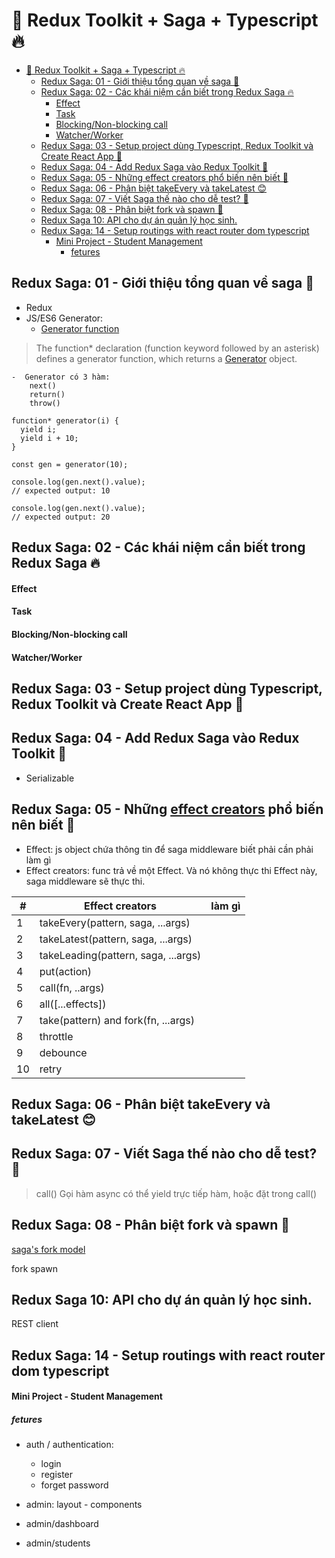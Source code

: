 # 🎉 Redux Toolkit + Saga + Typescript 🔥

- [🎉 Redux Toolkit + Saga + Typescript 🔥](#-redux-toolkit--saga--typescript-)
  - [Redux Saga: 01 - Giới thiệu tổng quan về saga 🎉](#redux-saga-01---giới-thiệu-tổng-quan-về-saga-)
  - [Redux Saga: 02 - Các khái niệm cần biết trong Redux Saga 🔥](#redux-saga-02---các-khái-niệm-cần-biết-trong-redux-saga-)
      - [Effect](#effect)
      - [Task](#task)
      - [Blocking/Non-blocking call](#blockingnon-blocking-call)
      - [Watcher/Worker](#watcherworker)
  - [Redux Saga: 03 - Setup project dùng Typescript, Redux Toolkit và Create React App 🚀](#redux-saga-03---setup-project-dùng-typescript-redux-toolkit-và-create-react-app-)
  - [Redux Saga: 04 - Add Redux Saga vào Redux Toolkit 🎉](#redux-saga-04---add-redux-saga-vào-redux-toolkit-)
  - [Redux Saga: 05 - Những effect creators phổ biến nên biết 🎉](#redux-saga-05---những-effect-creators-phổ-biến-nên-biết-)
  - [Redux Saga: 06 - Phân biệt takeEvery và takeLatest 😊](#redux-saga-06---phân-biệt-takeevery-và-takelatest-)
  - [Redux Saga: 07 - Viết Saga thế nào cho dễ test? 🤔](#redux-saga-07---viết-saga-thế-nào-cho-dễ-test-)
  - [Redux Saga: 08 - Phân biệt fork và spawn 🤔](#redux-saga-08---phân-biệt-fork-và-spawn-)
  - [Redux Saga 10: API cho dự án quản lý học sinh.](#redux-saga-10-api-cho-dự-án-quản-lý-học-sinh)
  - [Redux Saga: 14 - Setup routings with react router dom typescript](#redux-saga-14---setup-routings-with-react-router-dom-typescript)
      - [Mini Project - Student Management](#mini-project---student-management)
        - [fetures](#fetures)

## Redux Saga: 01 - Giới thiệu tổng quan về saga 🎉

-   Redux
-   JS/ES6 Generator:
    -   [Generator function](https://developer.mozilla.org/en-US/docs/Web/JavaScript/Reference/Statements/function*)

> The function\* declaration (function keyword followed by an asterisk) defines a generator function, which returns a [Generator](https://developer.mozilla.org/en-US/docs/Web/JavaScript/Reference/Global_Objects/Generator) object.

    -  Generator có 3 hàm:
        next()
        return()
        throw()

```
function* generator(i) {
  yield i;
  yield i + 10;
}

const gen = generator(10);

console.log(gen.next().value);
// expected output: 10

console.log(gen.next().value);
// expected output: 20
```

## Redux Saga: 02 - Các khái niệm cần biết trong Redux Saga 🔥

#### Effect

#### Task

#### Blocking/Non-blocking call

#### Watcher/Worker

## Redux Saga: 03 - Setup project dùng Typescript, Redux Toolkit và Create React App 🚀

## Redux Saga: 04 - Add Redux Saga vào Redux Toolkit 🎉

-   Serializable

## Redux Saga: 05 - Những [effect creators](https://redux-saga.js.org/docs/api/#effect-creators) phổ biến nên biết 🎉

-   Effect: js object chứa thông tin để saga middleware biết phải cần phải làm gì
-   Effect creators: func trả về một Effect. Và nó không thực thi Effect này, saga middleware sẽ thực thi.

| #   | Effect creators                     | làm gì |
| --- | ----------------------------------- | ------ |
| 1   | takeEvery(pattern, saga, ...args)   |        |
| 2   | takeLatest(pattern, saga, ...args)  |        |
| 3   | takeLeading(pattern, saga, ...args) |        |
| 4   | put(action)                         |        |
| 5   | call(fn, ..args)                    |        |
| 6   | all([...effects])                   |        |
| 7   | take(pattern) and fork(fn, ...args) |        |
| 8   | throttle                            |        |
| 9   | debounce                            |        |
| 10  | retry                               |        |

## Redux Saga: 06 - Phân biệt takeEvery và takeLatest 😊

## Redux Saga: 07 - Viết Saga thế nào cho dễ test? 🤔

> call()
> Gọi hàm async có thể yield trực tiếp hàm, hoặc đặt trong call()

## Redux Saga: 08 - Phân biệt fork và spawn 🤔

[saga's fork model](https://redux-saga.js.org/docs/advanced/ForkModel)

fork
spawn

## Redux Saga 10: API cho dự án quản lý học sinh.

REST client

## Redux Saga: 14 - Setup routings with react router dom typescript

#### Mini Project - Student Management

##### fetures

-   auth / authentication:
    -   login
    -   register
    -   forget password

-   admin: layout - components

-   admin/dashboard

-   admin/students
